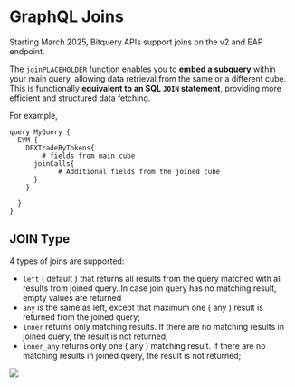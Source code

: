 # GraphQL Joins

Starting March 2025, Bitquery APIs support joins on the v2 and EAP endpoint.

The `joinPLACEHOLDER` function enables you to **embed a subquery** within your main query, allowing data retrieval from the same or a different cube. This is functionally **equivalent to an SQL `JOIN` statement**, providing more efficient and structured data fetching.

For example,

```
query MyQuery {
  EVM {
    DEXTradeByTokens{
        # fields from main cube
      joinCalls{
            # Additional fields from the joined cube
      }
    }

  }
}
```

## JOIN Type

4 types of joins are supported:

- `left` ( default ) that returns all results from the query matched with all results from joined query. In case join query has no matching result, empty values are returned
- `any` is the same as left, except that maximum one ( any ) result is returned from the joined query;
- `inner` returns only matching results. If there are no matching results in joined query, the result is not returned;
- `inner_any` returns only one ( any ) matching result. If there are no matching results in joined query, the result is not returned;

![](/img/joins.png)


